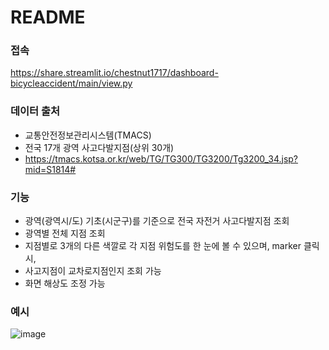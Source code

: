 # README

### 접속
https://share.streamlit.io/chestnut1717/dashboard-bicycleaccident/main/view.py


### 데이터 출처
- 교통안전정보관리시스템(TMACS)
- 전국 17개 광역 사고다발지점(상위 30개)
- https://tmacs.kotsa.or.kr/web/TG/TG300/TG3200/Tg3200_34.jsp?mid=S1814#


### 기능
- 광역(광역시/도) 기초(시군구)를 기준으로 전국 자전거 사고다발지점 조회
- 광역별 전체 지점 조회
- 지점별로 3개의 다른 색깔로 각 지점 위험도를 한 눈에 볼 수 있으며, marker 클릭 시, 
- 사고지점이 교차로지점인지 조회 가능
- 화면 해상도 조정 가능

### 예시
![image](https://user-images.githubusercontent.com/62554639/172156426-5d17c222-a0d7-4547-abd5-2b839441dcb9.png)


